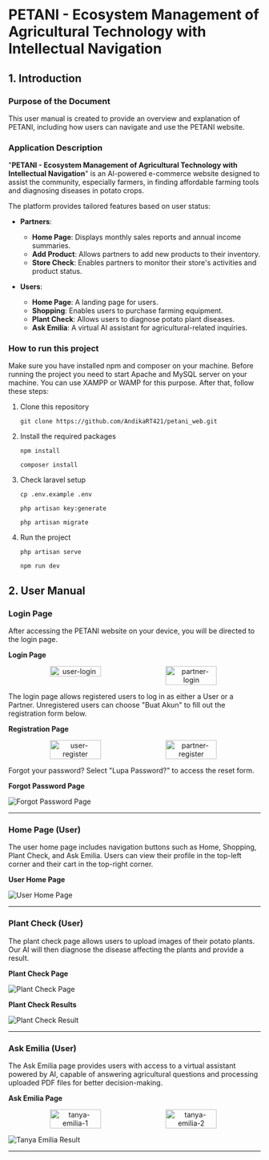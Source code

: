 # PETANI - Ecosystem Management of Agricultural Technology with Intellectual Navigation

## 1. Introduction

### Purpose of the Document

This user manual is created to provide an overview and explanation of PETANI, including how users can navigate and use the PETANI website.

### Application Description

"**PETANI - Ecosystem Management of Agricultural Technology with Intellectual Navigation**" is an AI-powered e-commerce website designed to assist the community, especially farmers, in finding affordable farming tools and diagnosing diseases in potato crops.

The platform provides tailored features based on user status:

-   **Partners**:

    -   **Home Page**: Displays monthly sales reports and annual income summaries.
    -   **Add Product**: Allows partners to add new products to their inventory.
    -   **Store Check**: Enables partners to monitor their store's activities and product status.

-   **Users**:
    -   **Home Page**: A landing page for users.
    -   **Shopping**: Enables users to purchase farming equipment.
    -   **Plant Check**: Allows users to diagnose potato plant diseases.
    -   **Ask Emilia**: A virtual AI assistant for agricultural-related inquiries.

### How to run this project

Make sure you have installed npm and composer on your machine. Before running the project you need to start Apache and MySQL server on your machine. You can use XAMPP or WAMP for this purpose. After that, follow these steps:

1. Clone this repository

    `git clone https://github.com/AndikaRT421/petani_web.git`

2. Install the required packages

    `npm install`

    `composer install`

3. Check laravel setup

    `cp .env.example .env`

    `php artisan key:generate`

    `php artisan migrate`

4. Run the project

    `php artisan serve`

    `npm run dev`

## 2. User Manual

### Login Page

After accessing the PETANI website on your device, you will be directed to the login page.

**Login Page**

<div align=center style="display: flex; justify-content: center;">
  <img src="https://github.com/user-attachments/assets/01469222-a098-4a1d-9a31-02d3b68ffdf7" alt="user-login" style="width: 45%; margin-right: 5px;">
  <img src="https://github.com/user-attachments/assets/e87efe36-44ba-469b-b717-8af2008212d6" alt="partner-login" style="width: 45%; margin-right: 5px;">
</div>

The login page allows registered users to log in as either a User or a Partner. Unregistered users can choose "Buat Akun" to fill out the registration form below.

**Registration Page**

<div align=center style="display: flex; justify-content: center;">
  <img src="https://github.com/user-attachments/assets/21d6801a-fcb5-4074-9ca8-7423bdee2e58" alt="user-register" style="width: 45%; margin-right: 5px;">
  <img src="https://github.com/user-attachments/assets/1c64c785-87ef-4faf-8d41-2abbbd2e3365" alt="partner-register" style="width: 45%; margin-right: 5px;">
</div>

Forgot your password? Select "Lupa Password?" to access the reset form.

**Forgot Password Page**

![Forgot Password Page](https://github.com/user-attachments/assets/6c1789e3-4db9-4067-a00f-b5791597cd18)

---

### Home Page (User)

The user home page includes navigation buttons such as Home, Shopping, Plant Check, and Ask Emilia. Users can view their profile in the top-left corner and their cart in the top-right corner.

**User Home Page**

![User Home Page](https://github.com/user-attachments/assets/747119de-0eb0-4a40-837a-52830a520c03)

---

### Plant Check (User)

The plant check page allows users to upload images of their potato plants. Our AI will then diagnose the disease affecting the plants and provide a result.

**Plant Check Page**

![Plant Check Page](https://github.com/user-attachments/assets/32549e39-fb75-4552-8df9-7499788b09a5)

**Plant Check Results**

![Plant Check Result](https://github.com/user-attachments/assets/df7e97f4-17fe-48a4-b30a-4348147bf61d)

---

### Ask Emilia (User)

The Ask Emilia page provides users with access to a virtual assistant powered by AI, capable of answering agricultural questions and processing uploaded PDF files for better decision-making.

**Ask Emilia Page**

<div align=center style="display: flex; justify-content: center;">
  <img src="https://github.com/user-attachments/assets/8eea12b5-64c0-4135-aada-90340db56430" alt="tanya-emilia-1" style="width: 45%; margin-right: 5px;">
  <img src="https://github.com/user-attachments/assets/b4ae48be-b51d-4feb-ba8c-6bd66fcef04c" alt="tanya-emilia-2" style="width: 45%; margin-right: 5px;">
</div>

![Tanya Emilia Result](https://github.com/user-attachments/assets/3c40ee7d-31ba-45c4-b5fd-f88c0f4f4846)

---
